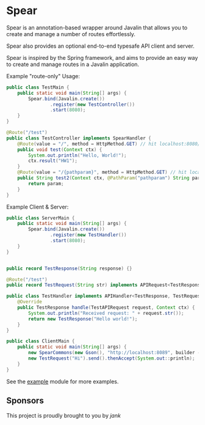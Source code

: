 # Spear
Spear is an annotation-based wrapper around Javalin that allows you to create and manage a number of routes effortlessly.

Spear also provides an optional end-to-end typesafe API client and server.

Spear is inspired by the Spring framework, and aims to provide an easy way to create and manage routes in a Javalin application. 

Example "route-only" Usage:
```java
public class TestMain {
    public static void main(String[] args) {
        Spear.bind(Javalin.create())
                .register(new TestController())
                .start(8080);
    }
}

@Route("/test")
public class TestController implements SpearHandler {
    @Route(value = "/", method = HttpMethod.GET) // hit localhost:8080/test/
    public void test(Context ctx) {
        System.out.println("Hello, World!");
        ctx.result("HW1");
    }
    @Route(value = "/{pathparam}", method = HttpMethod.GET) // hit localhost:8080/test/paramnamehere
    public String test2(Context ctx, @PathParam("pathparam") String param) {
        return param;
    }
}
```

Example Client & Server:
```java
public class ServerMain {
    public static void main(String[] args) {
        Spear.bind(Javalin.create())
                .register(new TestHandler())
                .start(8080);
    }
}


public record TestResponse(String response) {}

@Route("/test")
public record TestRequest(String str) implements APIRequest<TestResponse> {}

public class TestHandler implements APIHandler<TestResponse, TestRequest> {
    @Override
    public TestResponse handle(TestAPIRequest request, Context ctx) {
        System.out.println("Received request: " + request.str());
        return new TestResponse("Hello world!");
    }
}

public class ClientMain {
    public static void main(String[] args) {
        new SpearCommons(new Gson(), "http://localhost:8089", builder -> builder);
        new TestRequest("Hi").send().thenAccept(System.out::println);
    }
}
```

See the [example](https://github.com/Badbird5907/Spear/tree/master/example) module for more examples.

## Sponsors
This project is proudly brought to you by *jank*
